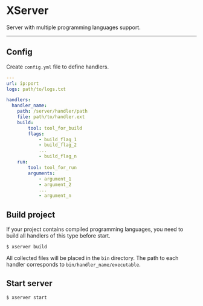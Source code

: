 # XServer
Server with multiple programming languages support.
___
## Config
Create `config.yml` file to define handlers.
```yaml
---
url: ip:port
logs: path/to/logs.txt

handlers:
  handler_name:
    path: /server/handler/path
    file: path/to/handler.ext
    build:
        tool: tool_for_build
        flags:
            - build_flag_1
            - build_flag_2
            ...
            - build_flag_n
    run:
        tool: tool_for_run
        arguments:
            - argument_1
            - argument_2
            ...
            - argument_n
```

## Build project
If your project contains compiled programming languages, you need to build all handlers of this type before start.

`$ xserver build`

All collected files will be placed in the `bin` directory.
The path to each handler corresponds to `bin/handler_name/executable`.

## Start server
`$ xserver start`
